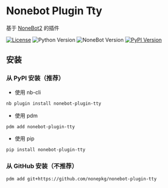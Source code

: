 # Nonebot Plugin Tty

基于 [NoneBot2](https://github.com/nonebot/nonebot2) 的插件

[![License](https://img.shields.io/github/license/nonepkg/nonebot-plugin-tty?style=flat-square)](LICENSE)
![Python Version](https://img.shields.io/badge/python-3.8+-blue.svg?style=flat-square)
![NoneBot Version](https://img.shields.io/badge/nonebot-2.0.0rc2+-red.svg?style=flat-square)
[![PyPI Version](https://img.shields.io/pypi/v/nonebot-plugin-tty.svg?style=flat-square)](https://pypi.python.org/pypi/nonebot-plugin-tty)

## 安装

### 从 PyPI 安装（推荐）

- 使用 nb-cli  

```sh
nb plugin install nonebot-plugin-tty
```

- 使用 pdm

```sh
pdm add nonebot-plugin-tty
```

- 使用 pip

```sh
pip install nonebot-plugin-tty
```

### 从 GitHub 安装（不推荐）

```sh
pdm add git+https://github.com/nonepkg/nonebot-plugin-tty
```
